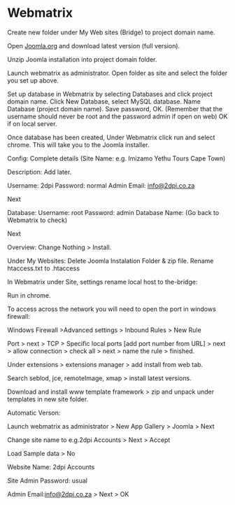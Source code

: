# Webmatrix

Create new folder under My Web sites (Bridge) to project domain name.

Open [Joomla.org](http://www.joomla.org/) and download latest version (full version).

Unzip Joomla installation into project domain folder.

Launch webmatrix as administrator. Open folder as site and select the folder you set up above.

Set up database in Webmatrix by selecting Databases and click project domain name. Click New Database, select MySQL database. Name Database (project domain name).  Save password, OK.  (Remember that the username should never be root and the password admin if open on web)  OK if on local server.

Once database has been created, Under Webmatrix click run and select chrome. This will take you to the Joomla installer.

Config:
Complete details (Site Name: e.g. Imizamo Yethu Tours Cape Town)

Description: Add later.

Username: 2dpi  Password: normal
Admin Email: info@2dpi.co.za

Next

Database:
Username: root
Password: admin
Database Name: (Go back to Webmatrix to check)

Next

Overview:
Change Nothing > Install.


Under My Websites:
Delete Joomla Instalation Folder & zip file.
Rename htaccess.txt to .htaccess

In Webmatrix under Site, settings rename local host to the-bridge:

Run in chrome.

To access across the network you will need to open the port in windows firewall:

Windows Firewall >Advanced settings > Inbound Rules > New Rule

Port > next > TCP > Specific local ports [add port number from URL] > next > allow connection > check all > next > name the rule > finished.

Under extensions > extensions manager > add install from web tab.

Search seblod, jce, remoteImage, xmap > install latest versions.

Download and install www template framework > zip and unpack under templates in new site folder.

Automatic Verson:

Launch webmatrix as administrator > New App Gallery > Joomla > Next

Change site name to e.g.2dpi Accounts > Next > Accept

Load Sample data > No

Website Name: 2dpi Accounts

Site Admin Password: usual

Admin Email:info@2dpi.co.za > Next > OK





